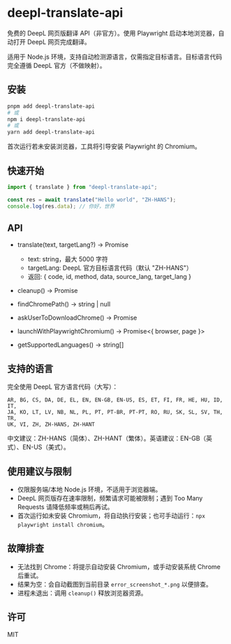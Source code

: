 # deepl-translate-api

免费的 DeepL 网页版翻译 API（非官方）。使用 Playwright 启动本地浏览器，自动打开 DeepL 网页完成翻译。

适用于 Node.js 环境，支持自动检测源语言，仅需指定目标语言。目标语言代码完全遵循 DeepL 官方（不做映射）。

## 安装

```bash
pnpm add deepl-translate-api
# 或
npm i deepl-translate-api
# 或
yarn add deepl-translate-api
```

首次运行若未安装浏览器，工具将引导安装 Playwright 的 Chromium。

## 快速开始

```javascript
import { translate } from "deepl-translate-api";

const res = await translate("Hello world", "ZH-HANS");
console.log(res.data); // 你好，世界
```

## API

- translate(text, targetLang?) -> Promise<TranslateResult>
  - text: string，最大 5000 字符
  - targetLang: DeepL 官方目标语言代码（默认 "ZH-HANS"）
  - 返回: { code, id, method, data, source_lang, target_lang }

- cleanup() -> Promise<void>
- findChromePath() -> string | null
- askUserToDownloadChrome() -> Promise<boolean>
- launchWithPlaywrightChromium() -> Promise<{ browser, page }>
- getSupportedLanguages() -> string[]

## 支持的语言

完全使用 DeepL 官方语言代码（大写）：

```
AR, BG, CS, DA, DE, EL, EN, EN-GB, EN-US, ES, ET, FI, FR, HE, HU, ID, IT,
JA, KO, LT, LV, NB, NL, PL, PT, PT-BR, PT-PT, RO, RU, SK, SL, SV, TH, TR,
UK, VI, ZH, ZH-HANS, ZH-HANT
```

中文建议：ZH-HANS（简体）、ZH-HANT（繁体）。英语建议：EN-GB（英式）、EN-US（美式）。

## 使用建议与限制

- 仅限服务端/本地 Node.js 环境，不适用于浏览器端。
- DeepL 网页版存在速率限制，频繁请求可能被限制；遇到 Too Many Requests 请降低频率或稍后再试。
- 首次运行如未安装 Chromium，将自动执行安装；也可手动运行：`npx playwright install chromium`。

## 故障排查

- 无法找到 Chrome：将提示自动安装 Chromium，或手动安装系统 Chrome 后重试。
- 结果为空：会自动截图到当前目录 `error_screenshot_*.png` 以便排查。
- 进程未退出：调用 `cleanup()` 释放浏览器资源。

## 许可

MIT
